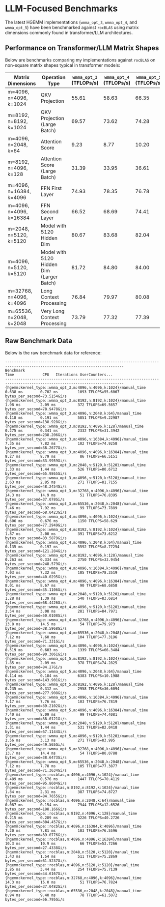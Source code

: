 # LLM-Focused Benchmarks

The latest HGEMM implementations (`wmma_opt_3`, `wmma_opt_4`, and `wmma_opt_5`) have been benchmarked against `rocBLAS` using matrix dimensions commonly found in transformer/LLM architectures.

## Performance on Transformer/LLM Matrix Shapes

Below are benchmarks comparing my implementations against `rocBLAS` on non-square matrix shapes typical in transformer models:

| Matrix Dimensions | Operation Type | `wmma_opt_3` (TFLOPs/s) | `wmma_opt_4` (TFLOPs/s) | `wmma_opt_5` (TFLOPs/s) | `rocBLAS` (TFLOPs/s) | `wmma_opt_3`/`rocBLAS` | `wmma_opt_4`/`rocBLAS` | `wmma_opt_5`/`rocBLAS` |
|------------------|----------------|-----------------|-----------------|-----------------|-------------------|----------|----------|----------|
| m=4096, n=4096, k=1024 | QKV Projection | 55.61 | 58.63 | 66.35 | 70.41 | 79.0% | 83.3% | 94.2% |
| m=8192, n=8192, k=1024 | QKV Projection (Large Batch) | 69.57 | 73.62 | 74.28 | 74.87 | 92.9% | 98.3% | 99.2% |
| m=4096, n=2048, k=64 | Attention Score | 9.23 | 8.77 | 10.20 | 12.65 | 73.0% | 69.3% | 80.6% |
| m=8192, n=4096, k=128 | Attention Score (Large Batch) | 31.39 | 33.95 | 36.61 | 40.27 | 77.9% | 84.3% | 90.9% |
| m=4096, n=16384, k=4096 | FFN First Layer | 74.93 | 78.35 | 76.78 | 76.56 | 97.9% | 102.3% | 100.3% |
| m=4096, n=4096, k=16384 | FFN Second Layer | 66.52 | 68.69 | 74.41 | 53.73 | 123.8% | 127.9% | 138.5% |
| m=2048, n=5120, k=5120 | Model with 5120 Hidden Dim | 80.67 | 83.68 | 82.04 | 75.29 | 107.1% | 111.2% | 109.0% |
| m=4096, n=5120, k=5120 | Model with 5120 Hidden Dim (Larger Batch) | 81.72 | 84.80 | 84.00 | 75.71 | 107.9% | 112.0% | 110.9% |
| m=32768, n=4096, k=4096 | Long Context Processing | 76.84 | 79.97 | 80.08 | 76.78 | 100.1% | 104.2% | 104.3% |
| m=65536, n=2048, k=2048 | Very Long Context Processing | 73.79 | 77.32 | 77.39 | 61.51 | 120.0% | 125.8% | 125.8% |

## Raw Benchmark Data

Below is the raw benchmark data for reference:

```
----------------------------------------------------------------------------------------------------------------------------
Benchmark                                                                  Time             CPU   Iterations UserCounters...
----------------------------------------------------------------------------------------------------------------------------
{hgemm:kernel_type::wmma_opt_3,m:4096,n:4096,k:1024}/manual_time       0.638 ms        0.702 ms         1093 TFLOPS=55.6067 bytes_per_second=73.5154Gi/s
{hgemm:kernel_type::wmma_opt_3,m:8192,n:8192,k:1024}/manual_time        1.98 ms         2.09 ms          372 TFLOPS=69.5657 bytes_per_second=78.9478Gi/s
{hgemm:kernel_type::wmma_opt_3,m:4096,n:2048,k:64}/manual_time         0.118 ms        0.191 ms         5851 TFLOPS=9.22987 bytes_per_second=138.928Gi/s
{hgemm:kernel_type::wmma_opt_3,m:8192,n:4096,k:128}/manual_time        0.275 ms        0.341 ms         2332 TFLOPS=31.3942 bytes_per_second=238.206Gi/s
{hgemm:kernel_type::wmma_opt_3,m:4096,n:16384,k:4096}/manual_time       7.35 ms         7.82 ms          102 TFLOPS=74.9258 bytes_per_second=38.2677Gi/s
{hgemm:kernel_type::wmma_opt_3,m:4096,n:4096,k:16384}/manual_time       8.27 ms         8.79 ms           86 TFLOPS=66.5151 bytes_per_second=33.9959Gi/s
{hgemm:kernel_type::wmma_opt_3,m:2048,n:5120,k:5120}/manual_time        1.33 ms         1.44 ms          526 TFLOPS=80.6712 bytes_per_second=65.9865Gi/s
{hgemm:kernel_type::wmma_opt_3,m:4096,n:5120,k:5120}/manual_time        2.63 ms         2.85 ms          271 TFLOPS=81.7155 bytes_per_second=48.2454Gi/s
{hgemm:kernel_type::wmma_opt_3,m:32768,n:4096,k:4096}/manual_time       14.3 ms         14.9 ms           51 TFLOPS=76.8395 bytes_per_second=37.078Gi/s
{hgemm:kernel_type::wmma_opt_3,m:65536,n:2048,k:2048}/manual_time       7.46 ms         7.92 ms           99 TFLOPS=73.7889 bytes_per_second=68.0423Gi/s
{hgemm:kernel_type::wmma_opt_4,m:4096,n:4096,k:1024}/manual_time       0.606 ms        0.676 ms         1150 TFLOPS=58.629 bytes_per_second=77.2949Gi/s
{hgemm:kernel_type::wmma_opt_4,m:8192,n:8192,k:1024}/manual_time        1.87 ms         2.00 ms          391 TFLOPS=73.6212 bytes_per_second=83.5879Gi/s
{hgemm:kernel_type::wmma_opt_4,m:4096,n:2048,k:64}/manual_time         0.135 ms        0.197 ms         5592 TFLOPS=8.77254 bytes_per_second=121.284Gi/s
{hgemm:kernel_type::wmma_opt_4,m:8192,n:4096,k:128}/manual_time        0.263 ms        0.334 ms         2750 TFLOPS=33.9454 bytes_per_second=248.579Gi/s
{hgemm:kernel_type::wmma_opt_4,m:4096,n:16384,k:4096}/manual_time       7.03 ms         7.32 ms          105 TFLOPS=78.3519 bytes_per_second=40.0295Gi/s
{hgemm:kernel_type::wmma_opt_4,m:4096,n:4096,k:16384}/manual_time       8.01 ms         8.67 ms           90 TFLOPS=68.6858 bytes_per_second=35.1106Gi/s
{hgemm:kernel_type::wmma_opt_4,m:2048,n:5120,k:5120}/manual_time        1.28 ms         1.39 ms          540 TFLOPS=83.6814 bytes_per_second=68.4426Gi/s
{hgemm:kernel_type::wmma_opt_4,m:4096,n:5120,k:5120}/manual_time        2.54 ms         3.08 ms          281 TFLOPS=84.7971 bytes_per_second=50.0108Gi/s
{hgemm:kernel_type::wmma_opt_4,m:32768,n:4096,k:4096}/manual_time       13.8 ms         14.5 ms           54 TFLOPS=79.973 bytes_per_second=38.5968Gi/s
{hgemm:kernel_type::wmma_opt_4,m:65536,n:2048,k:2048}/manual_time       7.12 ms         7.60 ms          104 TFLOPS=77.3196 bytes_per_second=71.331Gi/s
{hgemm:kernel_type::wmma_opt_5,m:4096,n:4096,k:1024}/manual_time       0.519 ms        0.603 ms         1339 TFLOPS=66.3484 bytes_per_second=90.3061Gi/s
{hgemm:kernel_type::wmma_opt_5,m:8192,n:8192,k:1024}/manual_time        1.85 ms         2.09 ms          378 TFLOPS=74.2825 bytes_per_second=84.27Gi/s
{hgemm:kernel_type::wmma_opt_5,m:4096,n:2048,k:64}/manual_time         0.114 ms        0.184 ms         6383 TFLOPS=10.1988 bytes_per_second=143.901Gi/s
{hgemm:kernel_type::wmma_opt_5,m:8192,n:4096,k:128}/manual_time        0.235 ms        0.312 ms         2958 TFLOPS=36.6094 bytes_per_second=277.908Gi/s
{hgemm:kernel_type::wmma_opt_5,m:4096,n:16384,k:4096}/manual_time       7.17 ms         7.76 ms          103 TFLOPS=76.7819 bytes_per_second=39.2102Gi/s
{hgemm:kernel_type::wmma_opt_5,m:4096,n:4096,k:16384}/manual_time       7.40 ms         8.09 ms           99 TFLOPS=74.4081 bytes_per_second=38.0121Gi/s
{hgemm:kernel_type::wmma_opt_5,m:2048,n:5120,k:5120}/manual_time        1.31 ms         1.44 ms          531 TFLOPS=82.0418 bytes_per_second=67.1144Gi/s
{hgemm:kernel_type::wmma_opt_5,m:4096,n:5120,k:5120}/manual_time        2.56 ms         3.13 ms          271 TFLOPS=83.995 bytes_per_second=49.565Gi/s
{hgemm:kernel_type::wmma_opt_5,m:32768,n:4096,k:4096}/manual_time       13.7 ms         14.4 ms           54 TFLOPS=80.0788 bytes_per_second=38.6473Gi/s
{hgemm:kernel_type::wmma_opt_5,m:65536,n:2048,k:2048}/manual_time       7.12 ms         7.78 ms          105 TFLOPS=77.3877 bytes_per_second=71.3634Gi/s
{hgemm:kernel_type::rocblas,m:4096,n:4096,k:1024}/manual_time          0.489 ms        0.576 ms         1447 TFLOPS=70.4119 bytes_per_second=95.8604Gi/s
{hgemm:kernel_type::rocblas,m:8192,n:8192,k:1024}/manual_time           1.84 ms         2.31 ms          387 TFLOPS=74.8727 bytes_per_second=84.7655Gi/s
{hgemm:kernel_type::rocblas,m:4096,n:2048,k:64}/manual_time            0.087 ms        0.154 ms         7944 TFLOPS=12.6526 bytes_per_second=188.166Gi/s
{hgemm:kernel_type::rocblas,m:8192,n:4096,k:128}/manual_time           0.215 ms        0.289 ms         3226 TFLOPS=40.2726 bytes_per_second=304.457Gi/s
{hgemm:kernel_type::rocblas,m:4096,n:16384,k:4096}/manual_time          7.20 ms         7.81 ms          103 TFLOPS=76.5596 bytes_per_second=39.0776Gi/s
{hgemm:kernel_type::rocblas,m:4096,n:4096,k:16384}/manual_time          10.3 ms         10.9 ms           66 TFLOPS=53.7266 bytes_per_second=27.4338Gi/s
{hgemm:kernel_type::rocblas,m:2048,n:5120,k:5120}/manual_time           1.43 ms         1.54 ms          511 TFLOPS=75.2869 bytes_per_second=61.5237Gi/s
{hgemm:kernel_type::rocblas,m:4096,n:5120,k:5120}/manual_time           2.85 ms         3.44 ms          254 TFLOPS=75.7139 bytes_per_second=44.6167Gi/s
{hgemm:kernel_type::rocblas,m:32768,n:4096,k:4096}/manual_time          14.3 ms         15.0 ms           51 TFLOPS=76.7824 bytes_per_second=37.0482Gi/s
{hgemm:kernel_type::rocblas,m:65536,n:2048,k:2048}/manual_time          8.94 ms         9.40 ms           78 TFLOPS=61.5072 bytes_per_second=56.795Gi/s
```
